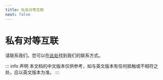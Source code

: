 ```yaml
---
title: 私有对等互联
next: false
---
```


# 私有对等互联

请联系我们。您可以在[此处](/zh-cn/about/contact)找到我们的联系方式。

::: info 声明
本文档的中文版本仅供参考，如与英文版本有任何抵触或不相符之处，应以英文版本为准。
:::